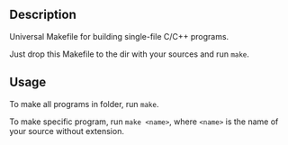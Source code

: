 Description
-----------

Universal Makefile for building single-file C/C++ programs.

Just drop this Makefile to the dir with your sources and run `make`.

Usage
-----

To make all programs in folder, run `make`.

To make specific program, run `make <name>`, where `<name>` is the name of your
source without extension.
